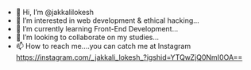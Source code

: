 - 👋 Hi, I’m @jakkalilokesh
- 👀 I’m interested in web development & ethical hacking...
- 🌱 I’m currently learning Front-End Development...
- 💞️ I’m looking to collaborate on my studies...
- 📫 How to reach me....you can catch me at Instagram https://instagram.com/_jakkali_lokesh_?igshid=YTQwZjQ0NmI0OA==

<!---
jakkalilokesh/jakkalilokesh is a ✨ special ✨ repository because its `README.md` (this file) appears on your GitHub profile.
You can click the Preview link to take a look at your changes.
--->
